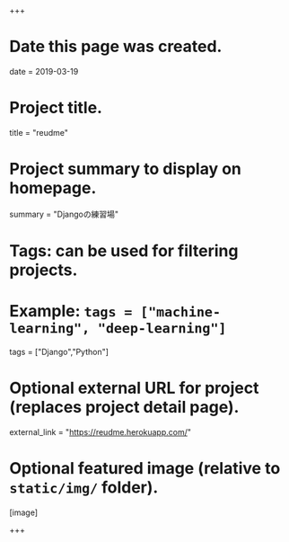 +++
# Date this page was created.
date = 2019-03-19

# Project title.
title = "reudme"

# Project summary to display on homepage.
summary = "Djangoの練習場"



# Tags: can be used for filtering projects.
# Example: `tags = ["machine-learning", "deep-learning"]`
tags = ["Django","Python"]

# Optional external URL for project (replaces project detail page).
external_link = "https://reudme.herokuapp.com/"



# Optional featured image (relative to `static/img/` folder).
[image]

+++

